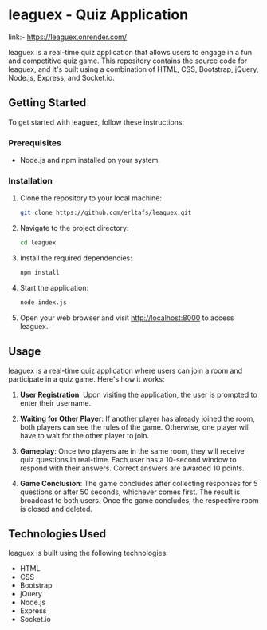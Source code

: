 # leaguex - Quiz Application

link:- https://leaguex.onrender.com/

leaguex is a real-time quiz application that allows users to engage in a fun and competitive quiz game. This repository contains the source code for leaguex, and it's built using a combination of HTML, CSS, Bootstrap, jQuery, Node.js, Express, and Socket.io.


## Getting Started

To get started with leaguex, follow these instructions:

### Prerequisites

- Node.js and npm installed on your system.

### Installation

1. Clone the repository to your local machine:

   ```bash
   git clone https://github.com/erltafs/leaguex.git
   ```

2. Navigate to the project directory:

   ```bash
   cd leaguex
   ```

3. Install the required dependencies:

   ```bash
   npm install
   ```

4. Start the application:

   ```bash
   node index.js
   ```

5. Open your web browser and visit [http://localhost:8000](http://localhost:8000) to access leaguex.

## Usage

leaguex is a real-time quiz application where users can join a room and participate in a quiz game. Here's how it works:

1. **User Registration**: Upon visiting the application, the user is prompted to enter their username.

2. **Waiting for Other Player**: If another player has already joined the room, both players can see the rules of the game. Otherwise, one player will have to wait for the other player to join.

3. **Gameplay**: Once two players are in the same room, they will receive quiz questions in real-time. Each user has a 10-second window to respond with their answers. Correct answers are awarded 10 points.

4. **Game Conclusion**: The game concludes after collecting responses for 5 questions or after 50 seconds, whichever comes first. The result is broadcast to both users. Once the game concludes, the respective room is closed and deleted.

## Technologies Used

leaguex is built using the following technologies:

- HTML
- CSS
- Bootstrap
- jQuery
- Node.js
- Express
- Socket.io
